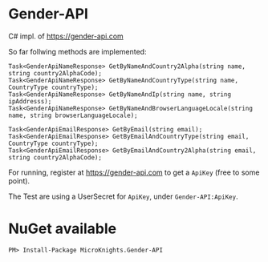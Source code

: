 # Gender-API
C# impl. of https://gender-api.com

So far follwing methods are implemented:

```
Task<GenderApiNameResponse> GetByNameAndCountry2Alpha(string name, string country2AlphaCode);
Task<GenderApiNameResponse> GetByNameAndCountryType(string name, CountryType countryType);
Task<GenderApiNameResponse> GetByNameAndIp(string name, string ipAddresss);
Task<GenderApiNameResponse> GetByNameAndBrowserLanguageLocale(string name, string browserLanguageLocale);

Task<GenderApiEmailResponse> GetByEmail(string email);
Task<GenderApiEmailResponse> GetByEmailAndCountryType(string email, CountryType countryType);
Task<GenderApiEmailResponse> GetByEmailAndCountry2Alpha(string email, string country2AlphaCode);
```

For running, register at https://gender-api.com to get a `ApiKey` (free to some point).

The Test are using a UserSecret for `ApiKey`, under `Gender-API:ApiKey`.

# NuGet available
```
PM> Install-Package MicroKnights.Gender-API
```
